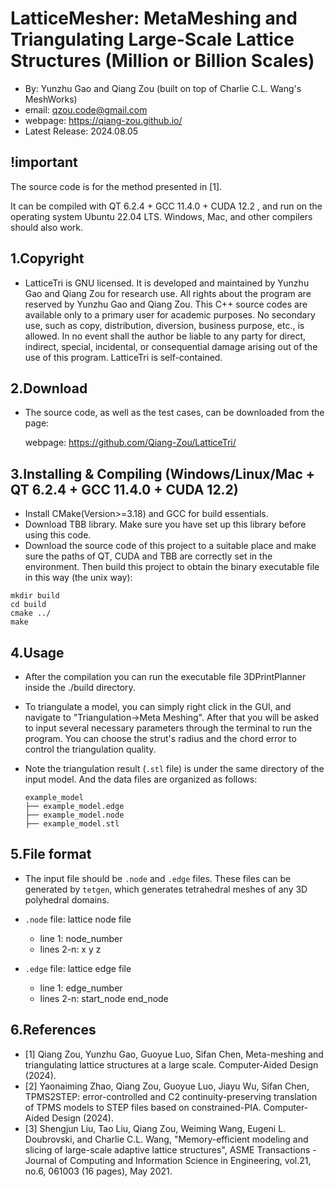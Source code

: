 # LatticeMesher: MetaMeshing and Triangulating Large-Scale Lattice Structures (Million or Billion Scales)

- By: Yunzhu Gao and Qiang Zou (built on top of Charlie C.L. Wang's MeshWorks)
-  email: qzou.code@gmail.com
- webpage: https://qiang-zou.github.io/
- Latest Release: 2024.08.05

## !important
The source code is for the method presented in [1].

It can be compiled with QT 6.2.4 + GCC 11.4.0 + CUDA 12.2 , and run on the operating system Ubuntu 22.04 LTS. Windows, Mac, and other compilers should also work.


1.Copyright
-----------

- LatticeTri is GNU licensed. It is developed and maintained by Yunzhu Gao and Qiang Zou for research use. All rights about the program are reserved by Yunzhu Gao and Qiang Zou. This C++ source codes are available only to a primary user for academic purposes. No secondary use, such as copy, distribution, diversion, business purpose, etc., is allowed. In no event shall the author be liable to any party for direct, indirect, special, incidental, or consequential damage arising out of the use of this program. LatticeTri is self-contained.


2.Download
----------

- The source code, as well as the test cases, can be downloaded from the page: 

  webpage: https://github.com/Qiang-Zou/LatticeTri/

3.Installing & Compiling (Windows/Linux/Mac + QT 6.2.4 + GCC 11.4.0 + CUDA 12.2)
-------------------------------------------

- Install CMake(Version>=3.18) and GCC for build essentials.
- Download TBB library. Make sure you have set up this library before using this code.
- Download the source code of this project to a suitable place and make sure the paths of QT, CUDA and TBB are correctly set in the environment. Then build this project to obtain the binary executable file in this way (the unix way):

```shell
mkdir build
cd build
cmake ../
make
```

4.Usage
-------

- After the compilation you can run the executable file 3DPrintPlanner inside the ./build directory.

- To triangulate a model, you can simply right click in the GUI, and navigate to "Triangulation->Meta Meshing". After that you will be asked to input several necessary parameters through the terminal to run the program. You can choose the strut's radius and the chord error to control the triangulation quality.

- Note the triangulation result (`.stl` file) is under the same directory of the input model. And the data files are organized as follows:

  ```
  example_model
  ├── example_model.edge
  ├── example_model.node
  ├── example_model.stl
  ```

5.File format
-------------

- The input file should be `.node` and `.edge` files. These files can be generated by `tetgen`, which generates tetrahedral meshes of any 3D polyhedral domains.
- `.node` file: lattice node file
  - line 1: node_number
  - lines 2-n: x y z

- `.edge` file: lattice edge file
  - line 1: edge_number
  - lines 2-n: start_node end_node


6.References
-------------

- [1] Qiang Zou, Yunzhu Gao, Guoyue Luo, Sifan Chen, Meta-meshing and triangulating lattice structures at a large scale. Computer-Aided Design (2024).
- [2] Yaonaiming Zhao, Qiang Zou, Guoyue Luo, Jiayu Wu, Sifan Chen, TPMS2STEP: error-controlled and C2 continuity-preserving translation of TPMS models to STEP files based on constrained-PIA. Computer-Aided Design (2024).
- [3] Shengjun Liu, Tao Liu, Qiang Zou, Weiming Wang, Eugeni L. Doubrovski, and Charlie C.L. Wang, "Memory-efficient modeling and slicing of large-scale adaptive lattice structures", ASME Transactions - Journal of Computing and Information Science in Engineering, vol.21, no.6, 061003 (16 pages), May 2021.
